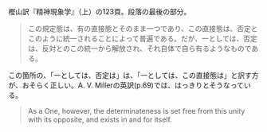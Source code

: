 樫山訳『精神現象学』（上）の123頁。段落の最後の部分。

> この規定態は、有の直接態とそのまま一つであり、この直接態は、否定とこのように統一されることによって普遍である。だが、一としては、否定は、反対とのこの統一から解放され、それ自体で自ら有るようなものである。

この箇所の、「一としては、否定は」は、「一としては、この直接態は」と訳す方が、おそらく正しい。A. V. Millerの英訳(p.69)では、はっきりとそうなっている。

> As a One, however, the determinateness is set free from this unity with its opposite, and exists in and for itself.
